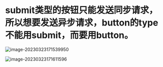 # submit类型的按钮只能发送同步请求，所以想要发送异步请求，button的type不能用submit，而要用button。

![image-20230323171539950](C:\Users\patrick\AppData\Roaming\Typora\typora-user-images\image-20230323171539950.png)

![image-20230323171611596](C:\Users\patrick\AppData\Roaming\Typora\typora-user-images\image-20230323171611596.png)